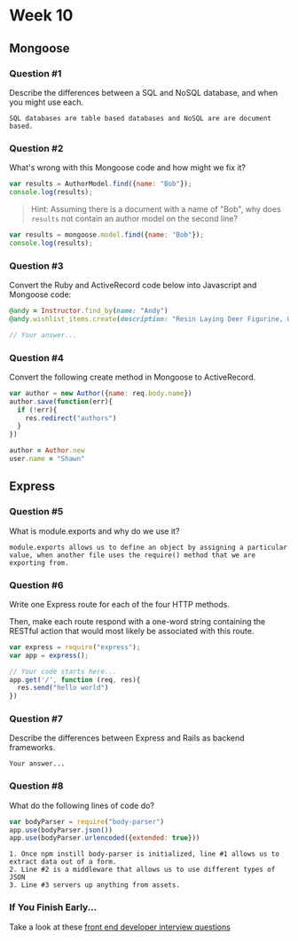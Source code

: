 # Week 10

## Mongoose

### Question #1

Describe the differences between a SQL and NoSQL database, and when you might use each.

```text
SQL databases are table based databases and NoSQL are are document based.
```

### Question #2

What's wrong with this Mongoose code and how might we fix it?

```js
var results = AuthorModel.find({name: "Bob"});
console.log(results);
```

> Hint: Assuming there is a document with a name of "Bob", why does `results` not contain an author model on the second line?

```js
var results = mongoose.model.find({name: "Bob"});
console.log(results);
```

### Question #3

Convert the Ruby and ActiveRecord code below into Javascript and Mongoose code:

```rb
@andy = Instructor.find_by(name: "Andy")
@andy.wishlist_items.create(description: "Resin Laying Deer Figurine, Gold")
```

```js
// Your answer...
```

### Question #4

Convert the following create method in Mongoose to ActiveRecord.

```js
var author = new Author({name: req.body.name})
author.save(function(err){
  if (!err){
    res.redirect("authors")
  }
})
```

```rb
author = Author.new
user.name = "Shawn"

```

## Express

### Question #5

What is module.exports and why do we use it?

```text
module.exports allows us to define an object by assigning a particular value, when another file uses the require() method that we are exporting from.
```

### Question #6

Write one Express route for each of the four HTTP methods.

Then, make each route respond with a one-word string containing the RESTful action that would most likely be associated with this route.

```js
var express = require("express");
var app = express();

// Your code starts here...
app.get('/', function (req, res){
  res.send("hello world")
})

```

### Question #7

Describe the differences between Express and Rails as backend frameworks.

```text
Your answer...
```

### Question #8

What do the following lines of code do?

```js
var bodyParser = require("body-parser")
app.use(bodyParser.json())
app.use(bodyParser.urlencoded({extended: true}))
```

```text
1. Once npm instill body-parser is initialized, line #1 allows us to extract data out of a form.
2. Line #2 is a middleware that allows us to use different types of JSON
3. Line #3 servers up anything from assets.

```

### If You Finish Early...

Take a look at these [front end developer interview questions](https://github.com/h5bp/Front-end-Developer-Interview-Questions/blob/master/README.md)
